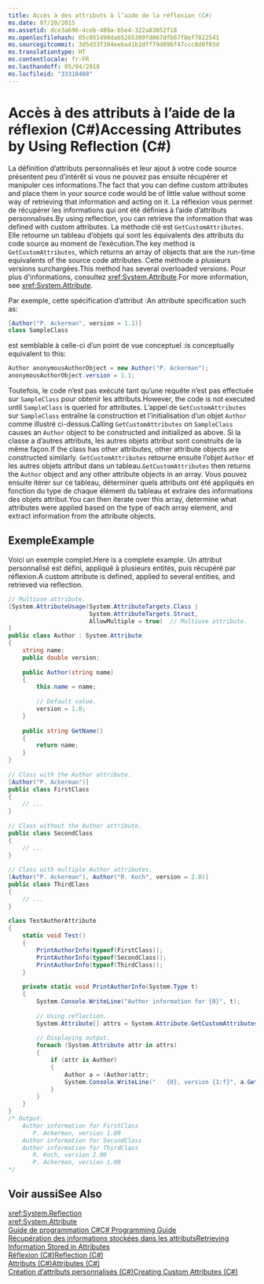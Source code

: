 ```yaml
---
title: Accès à des attributs à l’aide de la réflexion (C#)
ms.date: 07/20/2015
ms.assetid: dce3a696-4ceb-489a-b5e4-322a83052f18
ms.openlocfilehash: 05c051490dab5265309fd067dfb67f0ef7822541
ms.sourcegitcommit: 3d5d33f384eeba41b2dff79d096f47ccc8d8f03d
ms.translationtype: HT
ms.contentlocale: fr-FR
ms.lasthandoff: 05/04/2018
ms.locfileid: "33318488"
---
```

# <a name="accessing-attributes-by-using-reflection-c"></a><span data-ttu-id="19742-102">Accès à des attributs à l’aide de la réflexion (C#)</span><span class="sxs-lookup"><span data-stu-id="19742-102">Accessing Attributes by Using Reflection (C#)</span></span>
<span data-ttu-id="19742-103">La définition d’attributs personnalisés et leur ajout à votre code source présentent peu d’intérêt si vous ne pouvez pas ensuite récupérer et manipuler ces informations.</span><span class="sxs-lookup"><span data-stu-id="19742-103">The fact that you can define custom attributes and place them in your source code would be of little value without some way of retrieving that information and acting on it.</span></span> <span data-ttu-id="19742-104">La réflexion vous permet de récupérer les informations qui ont été définies à l’aide d’attributs personnalisés.</span><span class="sxs-lookup"><span data-stu-id="19742-104">By using reflection, you can retrieve the information that was defined with custom attributes.</span></span> <span data-ttu-id="19742-105">La méthode clé est `GetCustomAttributes`. Elle retourne un tableau d’objets qui sont les équivalents des attributs du code source au moment de l’exécution.</span><span class="sxs-lookup"><span data-stu-id="19742-105">The key method is `GetCustomAttributes`, which returns an array of objects that are the run-time equivalents of the source code attributes.</span></span> <span data-ttu-id="19742-106">Cette méthode a plusieurs versions surchargées.</span><span class="sxs-lookup"><span data-stu-id="19742-106">This method has several overloaded versions.</span></span> <span data-ttu-id="19742-107">Pour plus d'informations, consultez <xref:System.Attribute>.</span><span class="sxs-lookup"><span data-stu-id="19742-107">For more information, see <xref:System.Attribute>.</span></span>  
  
 <span data-ttu-id="19742-108">Par exemple, cette spécification d’attribut :</span><span class="sxs-lookup"><span data-stu-id="19742-108">An attribute specification such as:</span></span>  
  
```csharp  
[Author("P. Ackerman", version = 1.1)]  
class SampleClass  
```  
  
 <span data-ttu-id="19742-109">est semblable à celle-ci d’un point de vue conceptuel :</span><span class="sxs-lookup"><span data-stu-id="19742-109">is conceptually equivalent to this:</span></span>  
  
```csharp  
Author anonymousAuthorObject = new Author("P. Ackerman");  
anonymousAuthorObject.version = 1.1;  
```  
  
 <span data-ttu-id="19742-110">Toutefois, le code n’est pas exécuté tant qu’une requête n’est pas effectuée sur `SampleClass` pour obtenir les attributs.</span><span class="sxs-lookup"><span data-stu-id="19742-110">However, the code is not executed until `SampleClass` is queried for attributes.</span></span> <span data-ttu-id="19742-111">L’appel de `GetCustomAttributes` sur `SampleClass` entraîne la construction et l’initialisation d’un objet `Author` comme illustré ci-dessus.</span><span class="sxs-lookup"><span data-stu-id="19742-111">Calling `GetCustomAttributes` on `SampleClass` causes an `Author` object to be constructed and initialized as above.</span></span> <span data-ttu-id="19742-112">Si la classe a d’autres attributs, les autres objets attribut sont construits de la même façon.</span><span class="sxs-lookup"><span data-stu-id="19742-112">If the class has other attributes, other attribute objects are constructed similarly.</span></span> <span data-ttu-id="19742-113">`GetCustomAttributes` retourne ensuite l’objet `Author` et les autres objets attribut dans un tableau.</span><span class="sxs-lookup"><span data-stu-id="19742-113">`GetCustomAttributes` then returns the `Author` object and any other attribute objects in an array.</span></span> <span data-ttu-id="19742-114">Vous pouvez ensuite itérer sur ce tableau, déterminer quels attributs ont été appliqués en fonction du type de chaque élément du tableau et extraire des informations des objets attribut.</span><span class="sxs-lookup"><span data-stu-id="19742-114">You can then iterate over this array, determine what attributes were applied based on the type of each array element, and extract information from the attribute objects.</span></span>  
  
## <a name="example"></a><span data-ttu-id="19742-115">Exemple</span><span class="sxs-lookup"><span data-stu-id="19742-115">Example</span></span>  
 <span data-ttu-id="19742-116">Voici un exemple complet.</span><span class="sxs-lookup"><span data-stu-id="19742-116">Here is a complete example.</span></span> <span data-ttu-id="19742-117">Un attribut personnalisé est défini, appliqué à plusieurs entités, puis récupéré par réflexion.</span><span class="sxs-lookup"><span data-stu-id="19742-117">A custom attribute is defined, applied to several entities, and retrieved via reflection.</span></span>  
  
```csharp  
// Multiuse attribute.  
[System.AttributeUsage(System.AttributeTargets.Class |  
                       System.AttributeTargets.Struct,  
                       AllowMultiple = true)  // Multiuse attribute.  
]  
public class Author : System.Attribute  
{  
    string name;  
    public double version;  
  
    public Author(string name)  
    {  
        this.name = name;  
  
        // Default value.  
        version = 1.0;  
    }  
  
    public string GetName()  
    {  
        return name;  
    }  
}  
  
// Class with the Author attribute.  
[Author("P. Ackerman")]  
public class FirstClass  
{  
    // ...  
}  
  
// Class without the Author attribute.  
public class SecondClass  
{  
    // ...  
}  
  
// Class with multiple Author attributes.  
[Author("P. Ackerman"), Author("R. Koch", version = 2.0)]  
public class ThirdClass  
{  
    // ...  
}  
  
class TestAuthorAttribute  
{  
    static void Test()  
    {  
        PrintAuthorInfo(typeof(FirstClass));  
        PrintAuthorInfo(typeof(SecondClass));  
        PrintAuthorInfo(typeof(ThirdClass));  
    }  
  
    private static void PrintAuthorInfo(System.Type t)  
    {  
        System.Console.WriteLine("Author information for {0}", t);  
  
        // Using reflection.  
        System.Attribute[] attrs = System.Attribute.GetCustomAttributes(t);  // Reflection.  
  
        // Displaying output.  
        foreach (System.Attribute attr in attrs)  
        {  
            if (attr is Author)  
            {  
                Author a = (Author)attr;  
                System.Console.WriteLine("   {0}, version {1:f}", a.GetName(), a.version);  
            }  
        }  
    }  
}  
/* Output:  
    Author information for FirstClass  
       P. Ackerman, version 1.00  
    Author information for SecondClass  
    Author information for ThirdClass  
       R. Koch, version 2.00  
       P. Ackerman, version 1.00  
*/  
```  
  
## <a name="see-also"></a><span data-ttu-id="19742-118">Voir aussi</span><span class="sxs-lookup"><span data-stu-id="19742-118">See Also</span></span>  
 <xref:System.Reflection>  
 <xref:System.Attribute>  
 [<span data-ttu-id="19742-119">Guide de programmation C#</span><span class="sxs-lookup"><span data-stu-id="19742-119">C# Programming Guide</span></span>](../../../../csharp/programming-guide/index.md)  
 [<span data-ttu-id="19742-120">Récupération des informations stockées dans les attributs</span><span class="sxs-lookup"><span data-stu-id="19742-120">Retrieving Information Stored in Attributes</span></span>](../../../../standard/attributes/retrieving-information-stored-in-attributes.md)  
 [<span data-ttu-id="19742-121">Réflexion (C#)</span><span class="sxs-lookup"><span data-stu-id="19742-121">Reflection (C#)</span></span>](../../../../csharp/programming-guide/concepts/reflection.md)  
 [<span data-ttu-id="19742-122">Attributs (C#)</span><span class="sxs-lookup"><span data-stu-id="19742-122">Attributes (C#)</span></span>](../../../../csharp/programming-guide/concepts/attributes/index.md)  
 [<span data-ttu-id="19742-123">Création d’attributs personnalisés (C#)</span><span class="sxs-lookup"><span data-stu-id="19742-123">Creating Custom Attributes (C#)</span></span>](../../../../csharp/programming-guide/concepts/attributes/creating-custom-attributes.md)
